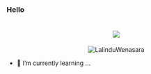 ### Hello 

<h1 align="center">
  <a href="https://git.io/typing-svg">
    <img src="https://readme-typing-svg.herokuapp.com/?lines=Hello+👋;I+am+Lalindu+Wenasra....;Nice+to+meet+you!&center=true&size=30">
  </a>
</h1>


<p align="center"> <img src="https://github-readme-stats.vercel.app/api?username=LalinduWenasara&show_icons=true&theme=gotham" alt="LalinduWenasara" />














- 🌱 I’m currently learning ...

